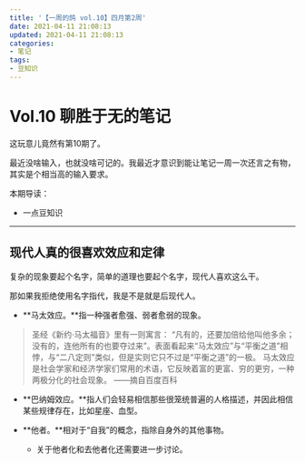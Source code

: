 ```yaml
---
title: '【一周的鸽 vol.10】四月第2周'
date: 2021-04-11 21:08:13
updated: 2021-04-11 21:08:13
categories:
- 笔记
tags:
- 豆知识
---
```

# Vol.10 聊胜于无的笔记

这玩意儿竟然有第10期了。

最近没啥输入，也就没啥可记的。我最近才意识到能让笔记一周一次还言之有物，其实是个相当高的输入要求。

本期导读：
- 一点豆知识

<!--more-->
----
## 现代人真的很喜欢效应和定律

复杂的现象要起个名字，简单的道理也要起个名字，现代人喜欢这么干。

那如果我拒绝使用名字指代，我是不是就是后现代人。

- **马太效应。**指一种强者愈强、弱者愈弱的现象。
> 圣经《新约·马太福音》里有一则寓言： “凡有的，还要加倍给他叫他多余；没有的，连他所有的也要夺过来”。表面看起来“马太效应”与“平衡之道”相悖，与“二八定则”类似，但是实则它只不过是“平衡之道”的一极。
> 马太效应是社会学家和经济学家们常用的术语，它反映着富的更富、穷的更穷，一种两极分化的社会现象。
> ——摘自百度百科

- **巴纳姆效应。**指人们会轻易相信那些很笼统普遍的人格描述，并因此相信某些规律存在，比如星座、血型。

- **他者。**相对于“自我”的概念，指除自身外的其他事物。
  - 关于他者化和去他者化还需要进一步讨论。